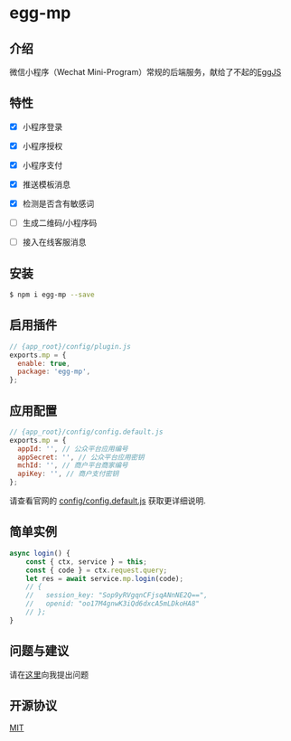 # egg-mp

## 介绍
微信小程序（Wechat Mini-Program）常规的后端服务，献给了不起的[EggJS](https://eggjs.org/zh-cn/)

## 特性
- [X] 小程序登录
- [X] 小程序授权
- [X] 小程序支付
- [X] 推送模板消息
- [X] 检测是否含有敏感词
- [ ] 生成二维码/小程序码
- [ ] 接入在线客服消息


## 安装

```bash
$ npm i egg-mp --save
```

## 启用插件

```js
// {app_root}/config/plugin.js
exports.mp = {
  enable: true,
  package: 'egg-mp',
};
```

## 应用配置

```js
// {app_root}/config/config.default.js
exports.mp = {
  appId: '', // 公众平台应用编号
  appSecret: '', // 公众平台应用密钥
  mchId: '', // 商户平台商家编号
  apiKey: '', // 商户支付密钥
};
```

请查看官网的 [config/config.default.js](config/config.default.js) 获取更详细说明.

## 简单实例

```javascript
async login() {
    const { ctx, service } = this;
    const { code } = ctx.request.query;
    let res = await service.mp.login(code);
    // {
    //   session_key: "Sop9yRVgqnCFjsqANnNE2Q==",
    //   openid: "oo17M4gnwK3iQd6dxcA5mLDkoHA8"
    // };
}
```

## 问题与建议

请在[这里](https://github.com/unclexiao/egg-mp/issues)向我提出问题

## 开源协议

[MIT](LICENSE)
